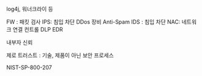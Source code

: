 log4j, 워너크라이 등

FW :  패킷 검사
IPS: 침입 차단
DDos 장비
Anti-Spam
IDS : 침입 차단
NAC: 네트워크 연결 컨트롤
DLP
EDR

내부자 신뢰


제로 트러스트 : 기술, 제품이 아닌 보안 프로세스

NIST-SP-800-207



